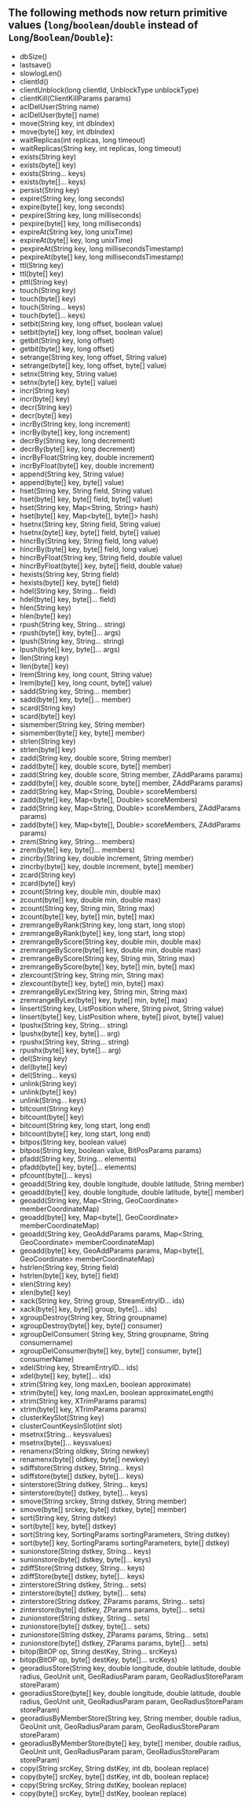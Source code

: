 ## The following methods now return primitive values (`long`/`boolean`/`double` instead of `Long`/`Boolean`/`Double`):

- dbSize()
- lastsave()
- slowlogLen()
- clientId()
- clientUnblock(long clientId, UnblockType unblockType)
- clientKill(ClientKillParams params)
- aclDelUser(String name)
- aclDelUser(byte[] name)
- move(String key, int dbIndex)
- move(byte[] key, int dbIndex)
- waitReplicas(int replicas, long timeout)
- waitReplicas(String key, int replicas, long timeout)
- exists(String key)
- exists(byte[] key)
- exists(String... keys)
- exists(byte[]... keys)
- persist(String key)
- expire(String key, long seconds)
- expire(byte[] key, long seconds)
- pexpire(String key, long milliseconds)
- pexpire(byte[] key, long milliseconds)
- expireAt(String key, long unixTime)
- expireAt(byte[] key, long unixTime)
- pexpireAt(String key, long millisecondsTimestamp)
- pexpireAt(byte[] key, long millisecondsTimestamp)
- ttl(String key)
- ttl(byte[] key)
- pttl(String key)
- touch(String key)
- touch(byte[] key)
- touch(String... keys)
- touch(byte[]... keys)
- setbit(String key, long offset, boolean value)
- setbit(byte[] key, long offset, boolean value)
- getbit(String key, long offset)
- getbit(byte[] key, long offset)
- setrange(String key, long offset, String value)
- setrange(byte[] key, long offset, byte[] value)
- setnx(String key, String value)
- setnx(byte[] key, byte[] value)
- incr(String key)
- incr(byte[] key)
- decr(String key)
- decr(byte[] key)
- incrBy(String key, long increment)
- incrBy(byte[] key, long increment)
- decrBy(String key, long decrement)
- decrBy(byte[] key, long decrement)
- incrByFloat(String key, double increment)
- incrByFloat(byte[] key, double increment)
- append(String key, String value)
- append(byte[] key, byte[] value)
- hset(String key, String field, String value)
- hset(byte[] key, byte[] field, byte[] value)
- hset(String key, Map<String, String> hash)
- hset(byte[] key, Map<byte[], byte[]> hash)
- hsetnx(String key, String field, String value)
- hsetnx(byte[] key, byte[] field, byte[] value)
- hincrBy(String key, String field, long value)
- hincrBy(byte[] key, byte[] field, long value)
- hincrByFloat(String key, String field, double value)
- hincrByFloat(byte[] key, byte[] field, double value)
- hexists(String key, String field)
- hexists(byte[] key, byte[] field)
- hdel(String key, String... field)
- hdel(byte[] key, byte[]... field)
- hlen(String key)
- hlen(byte[] key)
- rpush(String key, String... string)
- rpush(byte[] key, byte[]... args)
- lpush(String key, String... string)
- lpush(byte[] key, byte[]... args)
- llen(String key)
- llen(byte[] key)
- lrem(String key, long count, String value)
- lrem(byte[] key, long count, byte[] value)
- sadd(String key, String... member)
- sadd(byte[] key, byte[]... member)
- scard(String key)
- scard(byte[] key)
- sismember(String key, String member)
- sismember(byte[] key, byte[] member)
- strlen(String key)
- strlen(byte[] key)
- zadd(String key, double score, String member)
- zadd(byte[] key, double score, byte[] member)
- zadd(String key, double score, String member, ZAddParams params)
- zadd(byte[] key, double score, byte[] member, ZAddParams params)
- zadd(String key, Map<String, Double> scoreMembers)
- zadd(byte[] key, Map<byte[], Double> scoreMembers)
- zadd(String key, Map<String, Double> scoreMembers, ZAddParams params)
- zadd(byte[] key, Map<byte[], Double> scoreMembers, ZAddParams params)
- zrem(String key, String... members)
- zrem(byte[] key, byte[]... members)
- zincrby(String key, double increment, String member)
- zincrby(byte[] key, double increment, byte[] member)
- zcard(String key)
- zcard(byte[] key)
- zcount(String key, double min, double max)
- zcount(byte[] key, double min, double max)
- zcount(String key, String min, String max)
- zcount(byte[] key, byte[] min, byte[] max)
- zremrangeByRank(String key, long start, long stop)
- zremrangeByRank(byte[] key, long start, long stop)
- zremrangeByScore(String key, double min, double max)
- zremrangeByScore(byte[] key, double min, double max)
- zremrangeByScore(String key, String min, String max)
- zremrangeByScore(byte[] key, byte[] min, byte[] max)
- zlexcount(String key, String min, String max)
- zlexcount(byte[] key, byte[] min, byte[] max)
- zremrangeByLex(String key, String min, String max)
- zremrangeByLex(byte[] key, byte[] min, byte[] max)
- linsert(String key, ListPosition where, String pivot, String value)
- linsert(byte[] key, ListPosition where, byte[] pivot, byte[] value)
- lpushx(String key, String... string)
- lpushx(byte[] key, byte[]... arg)
- rpushx(String key, String... string)
- rpushx(byte[] key, byte[]... arg)
- del(String key)
- del(byte[] key)
- del(String... keys)
- unlink(String key)
- unlink(byte[] key)
- unlink(String... keys)
- bitcount(String key)
- bitcount(byte[] key)
- bitcount(String key, long start, long end)
- bitcount(byte[] key, long start, long end)
- bitpos(String key, boolean value)
- bitpos(String key, boolean value, BitPosParams params)
- pfadd(String key, String... elements)
- pfadd(byte[] key, byte[]... elements)
- pfcount(byte[]... keys)
- geoadd(String key, double longitude, double latitude, String member)
- geoadd(byte[] key, double longitude, double latitude, byte[] member)
- geoadd(String key, Map<String, GeoCoordinate> memberCoordinateMap)
- geoadd(byte[] key, Map<byte[], GeoCoordinate> memberCoordinateMap)
- geoadd(String key, GeoAddParams params, Map<String, GeoCoordinate> memberCoordinateMap)
- geoadd(byte[] key, GeoAddParams params, Map<byte[], GeoCoordinate> memberCoordinateMap)
- hstrlen(String key, String field)
- hstrlen(byte[] key, byte[] field)
- xlen(String key)
- xlen(byte[] key)
- xack(String key, String group, StreamEntryID... ids)
- xack(byte[] key, byte[] group, byte[]... ids)
- xgroupDestroy(String key, String groupname)
- xgroupDestroy(byte[] key, byte[] consumer)
- xgroupDelConsumer( String key, String groupname, String consumername)
- xgroupDelConsumer(byte[] key, byte[] consumer, byte[] consumerName)
- xdel(String key, StreamEntryID... ids)
- xdel(byte[] key, byte[]... ids)
- xtrim(String key, long maxLen, boolean approximate)
- xtrim(byte[] key, long maxLen, boolean approximateLength)
- xtrim(String key, XTrimParams params)
- xtrim(byte[] key, XTrimParams params)
- clusterKeySlot(String key)
- clusterCountKeysInSlot(int slot)
- msetnx(String... keysvalues)
- msetnx(byte[]... keysvalues)
- renamenx(String oldkey, String newkey)
- renamenx(byte[] oldkey, byte[] newkey)
- sdiffstore(String dstkey, String... keys)
- sdiffstore(byte[] dstkey, byte[]... keys)
- sinterstore(String dstkey, String... keys)
- sinterstore(byte[] dstkey, byte[]... keys)
- smove(String srckey, String dstkey, String member)
- smove(byte[] srckey, byte[] dstkey, byte[] member)
- sort(String key, String dstkey)
- sort(byte[] key, byte[] dstkey)
- sort(String key, SortingParams sortingParameters, String dstkey)
- sort(byte[] key, SortingParams sortingParameters, byte[] dstkey)
- sunionstore(String dstkey, String... keys)
- sunionstore(byte[] dstkey, byte[]... keys)
- zdiffStore(String dstkey, String... keys)
- zdiffStore(byte[] dstkey, byte[]... keys)
- zinterstore(String dstkey, String... sets)
- zinterstore(byte[] dstkey, byte[]... sets)
- zinterstore(String dstkey, ZParams params, String... sets)
- zinterstore(byte[] dstkey, ZParams params, byte[]... sets)
- zunionstore(String dstkey, String... sets)
- zunionstore(byte[] dstkey, byte[]... sets)
- zunionstore(String dstkey, ZParams params, String... sets)
- zunionstore(byte[] dstkey, ZParams params, byte[]... sets)
- bitop(BitOP op, String destKey, String... srcKeys)
- bitop(BitOP op, byte[] destKey, byte[]... srcKeys)
- georadiusStore(String key, double longitude, double latitude, double radius, GeoUnit unit, GeoRadiusParam param, GeoRadiusStoreParam storeParam)
- georadiusStore(byte[] key, double longitude, double latitude, double radius, GeoUnit unit, GeoRadiusParam param, GeoRadiusStoreParam storeParam)
- georadiusByMemberStore(String key, String member, double radius, GeoUnit unit, GeoRadiusParam param, GeoRadiusStoreParam storeParam)
- georadiusByMemberStore(byte[] key, byte[] member, double radius, GeoUnit unit, GeoRadiusParam param, GeoRadiusStoreParam storeParam)
- copy(String srcKey, String dstKey, int db, boolean replace)
- copy(byte[] srcKey, byte[] dstKey, int db, boolean replace)
- copy(String srcKey, String dstKey, boolean replace)
- copy(byte[] srcKey, byte[] dstKey, boolean replace)
